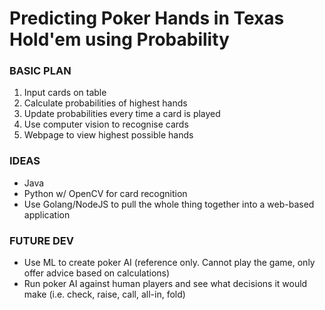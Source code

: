 # Predicting Poker Hands in Texas Hold'em using Probability

### BASIC PLAN
1. Input cards on table
2. Calculate probabilities of highest hands
3. Update probabilities every time a card is played
5. Use computer vision to recognise cards
6. Webpage to view highest possible hands

### IDEAS 
* Java
* Python w/ OpenCV for card recognition
* Use Golang/NodeJS to pull the whole thing together into a web-based application

### FUTURE DEV
* Use ML to create poker AI (reference only. Cannot play the game, only offer advice based on calculations)
* Run poker AI against human players and see what decisions it would make (i.e. check, raise, call, all-in, fold)
